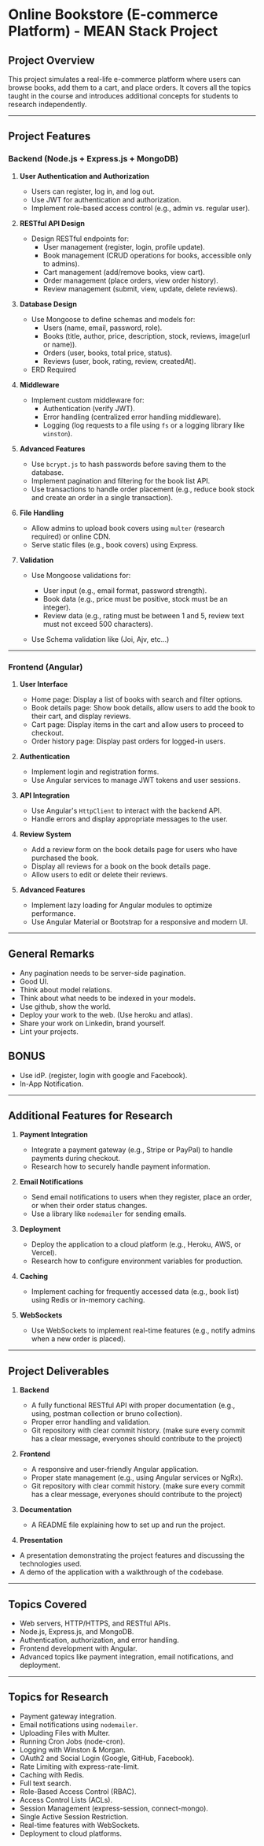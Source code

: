 # Online Bookstore (E-commerce Platform) - MEAN Stack Project

## Project Overview

This project simulates a real-life e-commerce platform where users can browse books, add them to a cart, and place orders. It covers all the topics taught in the course and introduces additional concepts for students to research independently.

---

## Project Features

### Backend (Node.js + Express.js + MongoDB)

1. **User Authentication and Authorization**

   - Users can register, log in, and log out.
   - Use JWT for authentication and authorization.
   - Implement role-based access control (e.g., admin vs. regular user).

2. **RESTful API Design**

   - Design RESTful endpoints for:
     - User management (register, login, profile update).
     - Book management (CRUD operations for books, accessible only to admins).
     - Cart management (add/remove books, view cart).
     - Order management (place orders, view order history).
     - Review management (submit, view, update, delete reviews).

3. **Database Design**

   - Use Mongoose to define schemas and models for:
     - Users (name, email, password, role).
     - Books (title, author, price, description, stock, reviews, image(url or name)).
     - Orders (user, books, total price, status).
     - Reviews (user, book, rating, review, createdAt).
   - ERD Required

4. **Middleware**

   - Implement custom middleware for:
     - Authentication (verify JWT).
     - Error handling (centralized error handling middleware).
     - Logging (log requests to a file using `fs` or a logging library like `winston`).

5. **Advanced Features**

   - Use `bcrypt.js` to hash passwords before saving them to the database.
   - Implement pagination and filtering for the book list API.
   - Use transactions to handle order placement (e.g., reduce book stock and create an order in a single transaction).

6. **File Handling**

   - Allow admins to upload book covers using `multer` (research required) or online CDN.
   - Serve static files (e.g., book covers) using Express.

7. **Validation**

   - Use Mongoose validations for:

     - User input (e.g., email format, password strength).
     - Book data (e.g., price must be positive, stock must be an integer).
     - Review data (e.g., rating must be between 1 and 5, review text must not exceed 500 characters).

   - Use Schema validation like (Joi, Ajv, etc...)

---

### Frontend (Angular)

1. **User Interface**

   - Home page: Display a list of books with search and filter options.
   - Book details page: Show book details, allow users to add the book to their cart, and display reviews.
   - Cart page: Display items in the cart and allow users to proceed to checkout.
   - Order history page: Display past orders for logged-in users.

2. **Authentication**

   - Implement login and registration forms.
   - Use Angular services to manage JWT tokens and user sessions.

3. **API Integration**

   - Use Angular's `HttpClient` to interact with the backend API.
   - Handle errors and display appropriate messages to the user.

4. **Review System**

   - Add a review form on the book details page for users who have purchased the book.
   - Display all reviews for a book on the book details page.
   - Allow users to edit or delete their reviews.

5. **Advanced Features**
   - Implement lazy loading for Angular modules to optimize performance.
   - Use Angular Material or Bootstrap for a responsive and modern UI.

---

## General Remarks

- Any pagination needs to be server-side pagination.
- Good UI.
- Think about model relations.
- Think about what needs to be indexed in your models.
- Use github, show the world.
- Deploy your work to the web. (Use heroku and atlas).
- Share your work on Linkedin, brand yourself.
- Lint your projects.

## BONUS

- Use idP. (register, login with google and Facebook).
- In-App Notification.

---

## Additional Features for Research

1. **Payment Integration**

   - Integrate a payment gateway (e.g., Stripe or PayPal) to handle payments during checkout.
   - Research how to securely handle payment information.

2. **Email Notifications**

   - Send email notifications to users when they register, place an order, or when their order status changes.
   - Use a library like `nodemailer` for sending emails.

3. **Deployment**

   - Deploy the application to a cloud platform (e.g., Heroku, AWS, or Vercel).
   - Research how to configure environment variables for production.

4. **Caching**

   - Implement caching for frequently accessed data (e.g., book list) using Redis or in-memory caching.

5. **WebSockets**
   - Use WebSockets to implement real-time features (e.g., notify admins when a new order is placed).

---

## Project Deliverables

1. **Backend**

   - A fully functional RESTful API with proper documentation (e.g., using, postman collection or bruno collection).
   - Proper error handling and validation.
   - Git repository with clear commit history. (make sure every commit has a clear message, everyones should contribute to the project)

2. **Frontend**

   - A responsive and user-friendly Angular application.
   - Proper state management (e.g., using Angular services or NgRx).
   - Git repository with clear commit history. (make sure every commit has a clear message, everyones should contribute to the project)

3. **Documentation**
   - A README file explaining how to set up and run the project.
4. **Presentation**

- A presentation demonstrating the project features and discussing the technologies used.
- A demo of the application with a walkthrough of the codebase.

---

## Topics Covered

- Web servers, HTTP/HTTPS, and RESTful APIs.
- Node.js, Express.js, and MongoDB.
- Authentication, authorization, and error handling.
- Frontend development with Angular.
- Advanced topics like payment integration, email notifications, and deployment.

---

## Topics for Research

- Payment gateway integration.
- Email notifications using `nodemailer`.
- Uploading Files with Multer.
- Running Cron Jobs (node-cron).
- Logging with Winston & Morgan.
- OAuth2 and Social Login (Google, GitHub, Facebook).
- Rate Limiting with express-rate-limit.
- Caching with Redis.
- Full text search.
- Role-Based Access Control (RBAC).
- Access Control Lists (ACLs).
- Session Management (express-session, connect-mongo).
- Single Active Session Restriction.
- Real-time features with WebSockets.
- Deployment to cloud platforms.
